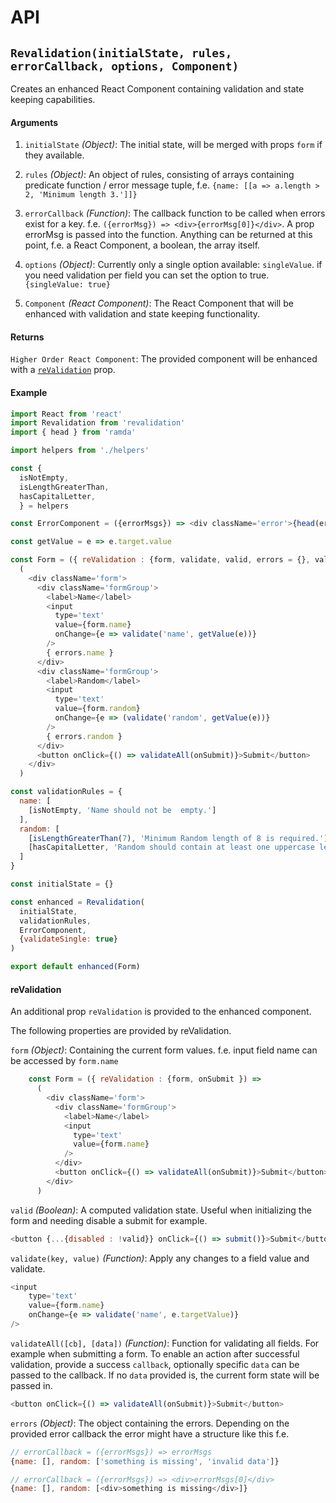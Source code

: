 # API
## `Revalidation(initialState, rules, errorCallback, options, Component)`

Creates an enhanced React Component containing validation and state keeping capabilities.

#### Arguments

1. `initialState` *(Object)*: The initial state, will be merged with props `form` if they available.

2. `rules` *(Object)*: An object of rules, consisting of arrays containing predicate function / error message tuple, f.e. `{name: [[a => a.length > 2, 'Minimum length 3.']]}`
 
3. `errorCallback` *(Function)*: The callback function to be called when errors exist for a key. f.e. `({errorMsg}) => <div>{errorMsg[0]}</div>`. A prop errorMsg is passed into the function. Anything can be returned at this point, f.e. a React Component, a boolean, the array itself.

4. `options` *(Object)*: Currently only a single option available: `singleValue`. if you need validation per field you can set the option to true. `{singleValue: true}` 

5. `Component` *(React Component)*: The React Component that will be enhanced with validation and state keeping functionality.

#### Returns

`Higher Order React Component`: The provided component will be enhanced with a [`reValidation`](#revalidation) prop.

#### Example

```js
import React from 'react'
import Revalidation from 'revalidation'
import { head } from 'ramda'

import helpers from './helpers'

const {
  isNotEmpty,
  isLengthGreaterThan,
  hasCapitalLetter,
  } = helpers

const ErrorComponent = ({errorMsgs}) => <div className='error'>{head(errorMsgs)}</div>

const getValue = e => e.target.value

const Form = ({ reValidation : {form, validate, valid, errors = {}, validateAll}, onSubmit }) =>
  (
    <div className='form'>
      <div className='formGroup'>
        <label>Name</label>
        <input
          type='text'
          value={form.name}
          onChange={e => validate('name', getValue(e))}
        />
        { errors.name }
      </div>
      <div className='formGroup'>
        <label>Random</label>
        <input
          type='text'
          value={form.random}
          onChange={e => (validate('random', getValue(e))}
        />
        { errors.random }
      </div>
      <button onClick={() => validateAll(onSubmit)}>Submit</button>
    </div>
  )

const validationRules = {
  name: [
    [isNotEmpty, 'Name should not be  empty.']
  ],
  random: [
    [isLengthGreaterThan(7), 'Minimum Random length of 8 is required.'],
    [hasCapitalLetter, 'Random should contain at least one uppercase letter.'],
  ]
}

const initialState = {}

const enhanced = Revalidation(
  initialState,
  validationRules,
  ErrorComponent,
  {validateSingle: true}
)

export default enhanced(Form)
```

#### reValidation 
An additional prop `reValidation` is provided to the enhanced component.

The following properties are provided by reValidation.

`form` *(Object)*: Containing the current form values. f.e. input field name can be accessed by `form.name`
```js
    const Form = ({ reValidation : {form, onSubmit }) =>
      (
        <div className='form'>
          <div className='formGroup'>
            <label>Name</label>
            <input
              type='text'
              value={form.name}
            />
          </div>
          <button onClick={() => validateAll(onSubmit)}>Submit</button>
        </div>
      )
```

`valid` *(Boolean)*: A computed validation state. Useful when initializing the form and needing disable a submit for example.
```js
<button {...{disabled : !valid}} onClick={() => submit()}>Submit</button>
```

`validate(key, value)` *(Function)*: Apply any changes to a field value and validate.
```js
<input
    type='text'
    value={form.name}
    onChange={e => validate('name', e.targetValue)}
/>
```

`validateAll([cb], [data])` *(Function)*: Function for validating all fields. For example when submitting a form.
To enable an action after successful validation, provide a success `callback`, optionally specific `data` can be passed to the callback.
If no `data` provided is, the current form state will be passed in.
```js
<button onClick={() => validateAll(onSubmit)}>Submit</button>
```

`errors` *(Object)*: The object containing the errors. Depending on the provided error callback the error might have a structure like this f.e.
```js
// errorCallback = ({errorMsgs}) => errorMsgs
{name: [], random: ['something is missing', 'invalid data']}

// errorCallback = ({errorMsgs}) => <div>errorMsgs[0]</div>
{name: [], random: [<div>something is missing</div>]}
```
